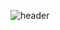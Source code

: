 ![header](https://capsule-render.vercel.app/api?type=Waving&color=4D47C3&height=150&section=header&text=JuHyun%20Lee&fontSize=70&animation=fadeIn&fontColor=222222&rotate=6&fontAlignY=3)
